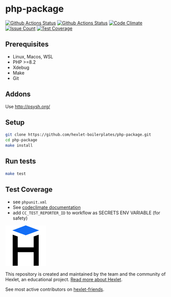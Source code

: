 # php-package
[![Github Actions Status](https://github.com/Againfacewar/hexlet-phpunit/workflows/PHP%20CI/badge.svg)](https://github.com/Againfacewar/hexlet-phpunit/actions)
[![Github Actions Status](https://github.com/hexlet-boilerplates/php-package/workflows/PHP%20CI/badge.svg)](https://github.com/hexlet-boilerplates/php-package/actions)
[![Code Climate](https://codeclimate.com/github/hexlet-boilerplates/php-package/badges/gpa.svg)](https://codeclimate.com/github/hexlet-boilerplates/php-package)
[![Issue Count](https://codeclimate.com/github/hexlet-boilerplates/php-package/badges/issue_count.svg)](https://codeclimate.com/github/hexlet-boilerplates/php-package/issues)
[![Test Coverage](https://codeclimate.com/github/hexlet-boilerplates/php-package/badges/coverage.svg)](https://codeclimate.com/github/hexlet-boilerplates/php-package/coverage)

## Prerequisites

* Linux, Macos, WSL
* PHP >=8.2
* Xdebug
* Make
* Git

## Addons

Use <http://psysh.org/>

## Setup

```bash
git clone https://github.com/hexlet-boilerplates/php-package.git
cd php-package
make install
```

## Run tests

```sh
make test
```

## Test Coverage

* see `phpunit.xml`
* See [codeclimate documentation](https://docs.codeclimate.com/docs/configuring-test-coverage)
* add `CC_TEST_REPORTER_ID` to workflow as SECRETS ENV VARIABLE (for safety)

[![Hexlet Ltd. logo](https://raw.githubusercontent.com/Hexlet/assets/master/images/hexlet_logo128.png)](https://hexlet.io/?utm_source=github&utm_medium=link&utm_campaign=php-package)

This repository is created and maintained by the team and the community of Hexlet, an educational project. [Read more about Hexlet](https://hexlet.io/?utm_source=github&utm_medium=link&utm_campaign=php-package).


See most active contributors on [hexlet-friends](https://friends.hexlet.io/).
